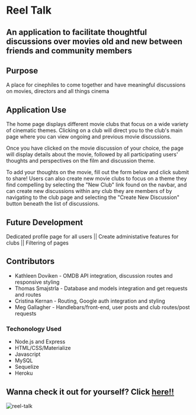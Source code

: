 # Reel Talk

## An application to facilitate thoughtful discussions over movies old and new between friends and community members

## Purpose
A place for cinephiles to come together and have meaningful discussions on
movies, directors and all things cinema

## Application Use
The home page displays different movie clubs that focus on a wide variety of cinematic themes. Clicking on a
club will direct you to the club's main page where you can view ongoing and previous movie discussions.

Once you have clicked on the movie discussion of your choice, the page will display details about the movie,
followed by all participating users' thoughts and perspectives on the film and discussion theme. 
        
To add your thoughts on the movie, fill out the form below and click submit to share!
Users can also create new movie clubs to focus on a theme they find compelling by selecting the "New Club"
link found on the navbar, and can create new discussions within any club they are members of by navigating
to the club page and selecting the "Create New Discussion" button beneath the list of discussions.

## Future Development
Dedicated profile page for all users   ||   Create administative features for clubs   ||   Filtering of pages

## Contributors
* Kathleen Doviken - OMDB API integration, discussion routes and responsive styling
* Thomas Smajstrla - Database and models integration and get requests and routes
* Cristina Kernan - Routing, Google auth integration and styling
* Meg Gallagher - Handlebars/front-end, user posts and club routes/post requests

### Techonology Used
* Node.js and Express
* HTML/CSS/Materialize
* Javascript
* MySQL
* Sequelize
* Heroku

## Wanna check it out for yourself? Click [here!!](https://reel-talk-app.herokuapp.com)

![reel-talk](/public/images/ReelTalk.gif)
